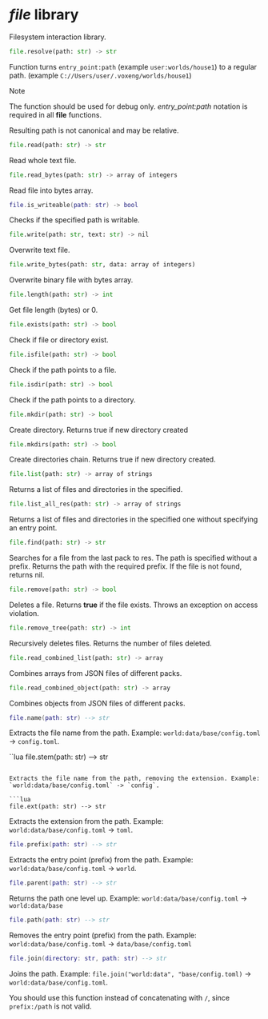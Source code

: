 # *file* library

Filesystem interaction library.

```python
file.resolve(path: str) -> str
```

Function turns `entry_point:path` (example `user:worlds/house1`) to a regular path. (example `C://Users/user/.voxeng/worlds/house1`)

> [!NOTE]
> The function should be used for debug only. *entry_point:path* notation is required in all **file** functions.

Resulting path is not canonical and may be relative.

```python
file.read(path: str) -> str
```

Read whole text file.

```python
file.read_bytes(path: str) -> array of integers
```

Read file into bytes array.

```lua
file.is_writeable(path: str) -> bool
```

Checks if the specified path is writable.

```python
file.write(path: str, text: str) -> nil
```

Overwrite text file.

```python
file.write_bytes(path: str, data: array of integers)
```

Overwrite binary file with bytes array.

```python
file.length(path: str) -> int
```

Get file length (bytes) or 0.

```python
file.exists(path: str) -> bool
```

Check if file or directory exist.

```python
file.isfile(path: str) -> bool
```

Check if the path points to a file.

```python
file.isdir(path: str) -> bool
```

Check if the path points to a directory.

```python
file.mkdir(path: str) -> bool
```

Create directory. Returns true if new directory created

```python
file.mkdirs(path: str) -> bool
```

Create directories chain. Returns true if new directory created.

```python
file.list(path: str) -> array of strings
```

Returns a list of files and directories in the specified.

```python
file.list_all_res(path: str) -> array of strings
```

Returns a list of files and directories in the specified one without specifying an entry point.

```python
file.find(path: str) -> str
```

Searches for a file from the last pack to res. The path is specified without a prefix. Returns the path with the required prefix. If the file is not found, returns nil.

```python
file.remove(path: str) -> bool
```

Deletes a file. Returns **true** if the file exists. Throws an exception on access violation.

```python
file.remove_tree(path: str) -> int
```

Recursively deletes files. Returns the number of files deleted.

```python
file.read_combined_list(path: str) -> array
```

Combines arrays from JSON files of different packs.

```python
file.read_combined_object(path: str) -> array
```

Combines objects from JSON files of different packs.

```lua
file.name(path: str) --> str
```

Extracts the file name from the path. Example: `world:data/base/config.toml` -> `config.toml`.

``lua
file.stem(path: str) --> str
```

Extracts the file name from the path, removing the extension. Example: `world:data/base/config.toml` -> `config`.

```lua
file.ext(path: str) --> str
```

Extracts the extension from the path. Example: `world:data/base/config.toml` -> `toml`.

```lua
file.prefix(path: str) --> str
```

Extracts the entry point (prefix) from the path. Example: `world:data/base/config.toml` -> `world`.

```lua
file.parent(path: str) --> str
```

Returns the path one level up. Example: `world:data/base/config.toml` -> `world:data/base`

```lua
file.path(path: str) --> str
```

Removes the entry point (prefix) from the path. Example: `world:data/base/config.toml` -> `data/base/config.toml`

```lua
file.join(directory: str, path: str) --> str
```

Joins the path. Example: `file.join("world:data", "base/config.toml)` -> `world:data/base/config.toml`.

You should use this function instead of concatenating with `/`, since `prefix:/path` is not valid.
